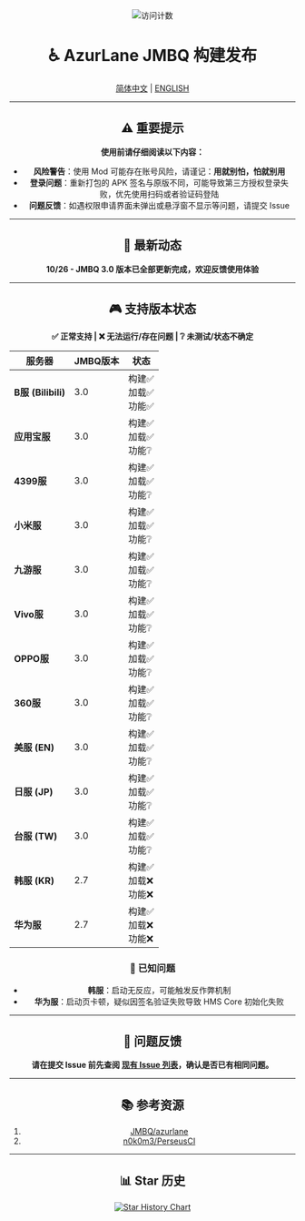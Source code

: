 <div align="center">
    <img src="https://count.getloli.com/@azurlanejmbq?name=azurlanejmbq&theme=moebooru&padding=7&offset=0&align=top&scale=1&pixelated=1&darkmode=auto" alt="访问计数" />

# ♿ AzurLane JMBQ 构建发布

[简体中文](README.md) | [ENGLISH](README_en.md)

---

## ⚠️ 重要提示

**使用前请仔细阅读以下内容：**

- **风险警告**：使用 Mod 可能存在账号风险，请谨记：**用就别怕，怕就别用**
- **登录问题**：重新打包的 APK 签名与原版不同，可能导致第三方授权登录失败，优先使用扫码或者验证码登陆
- **问题反馈**：如遇权限申请界面未弹出或悬浮窗不显示等问题，请提交 Issue

---

## 🎉 最新动态

**10/26 - JMBQ 3.0 版本已全部更新完成，欢迎反馈使用体验**

---

## 🎮 支持版本状态

**✅ 正常支持 | ❌ 无法运行/存在问题 | ❔ 未测试/状态不确定**

| 服务器             | JMBQ版本 | 状态                          |
|--------------------|----------|-------------------------------|
| **B服 (Bilibili)** | 3.0      | 构建✅ <br>加载✅ <br>功能✅ |
| **应用宝服**       | 3.0      | 构建✅ <br>加载✅ <br>功能❔ |
| **4399服**         | 3.0      | 构建✅ <br>加载✅ <br>功能❔ |
| **小米服**         | 3.0      | 构建✅ <br>加载✅ <br>功能❔ |
| **九游服**         | 3.0      | 构建✅ <br>加载✅ <br>功能❔ |
| **Vivo服**         | 3.0      | 构建✅ <br>加载✅ <br>功能❔ |
| **OPPO服**         | 3.0      | 构建✅ <br>加载✅ <br>功能❔ |
| **360服**         | 3.0      | 构建✅ <br>加载✅ <br>功能❔ |
| **美服 (EN)**      | 3.0      | 构建✅ <br>加载✅ <br>功能❔ |
| **日服 (JP)**      | 3.0      | 构建✅ <br>加载✅ <br>功能❔ |
| **台服 (TW)**      | 3.0      | 构建✅ <br>加载✅ <br>功能❔ |
| **韩服 (KR)**      | 2.7      | 构建✅ <br>加载❌ <br>功能❌ |
| **华为服**         | 2.7      | 构建✅ <br>加载❌ <br>功能❌ |

### 🚧 已知问题

- **韩服**：启动无反应，可能触发反作弊机制
- **华为服**：启动页卡顿，疑似因签名验证失败导致 HMS Core 初始化失败

---

## 🐛 问题反馈

**请在提交 Issue 前先查阅 [现有 Issue 列表](https://github.com/JMBQ/azurlane/issues)，确认是否已有相同问题。**

---

## 📚 参考资源

1. [JMBQ/azurlane](https://github.com/JMBQ/azurlane)  
2. [n0k0m3/PerseusCI](https://github.com/n0k0m3/PerseusCI)

---

## 📊 Star 历史

[![Star History Chart](https://starchart.cc/XiYueHura/Azurlane-Build.svg?variant=adaptive)](https://starchart.cc/XiYueHura/Azurlane-Build)

</div>